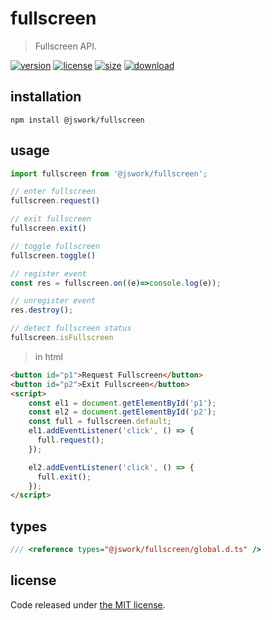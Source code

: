 # fullscreen
> Fullscreen API.

[![version][version-image]][version-url]
[![license][license-image]][license-url]
[![size][size-image]][size-url]
[![download][download-image]][download-url]

## installation
```shell
npm install @jswork/fullscreen
```

## usage
```js
import fullscreen from '@jswork/fullscreen';

// enter fullscreen
fullscreen.request()

// exit fullscreen
fullscreen.exit()

// toggle fullscreen
fullscreen.toggle()

// register event
const res = fullscreen.on((e)=>console.log(e));

// unregister event
res.destroy();

// detect fullscreen status
fullscreen.isFullscreen
```

> in html
```html
<button id="p1">Request Fullscreen</button>
<button id="p2">Exit Fullscreen</button>
<script>
    const el1 = document.getElementById('p1');
    const el2 = document.getElementById('p2');
    const full = fullscreen.default;
    el1.addEventListener('click', () => {
      full.request();
    });

    el2.addEventListener('click', () => {
      full.exit();
    });
</script>
```

## types
```ts
/// <reference types="@jswork/fullscreen/global.d.ts" />
```

## license
Code released under [the MIT license](https://github.com/afeiship/fullscreen/blob/master/LICENSE.txt).

[version-image]: https://img.shields.io/npm/v/@jswork/fullscreen
[version-url]: https://npmjs.org/package/@jswork/fullscreen

[license-image]: https://img.shields.io/npm/l/@jswork/fullscreen
[license-url]: https://github.com/afeiship/fullscreen/blob/master/LICENSE.txt

[size-image]: https://img.shields.io/bundlephobia/minzip/@jswork/fullscreen
[size-url]: https://github.com/afeiship/fullscreen/blob/master/dist/index.min.js

[download-image]: https://img.shields.io/npm/dm/@jswork/fullscreen
[download-url]: https://www.npmjs.com/package/@jswork/fullscreen
